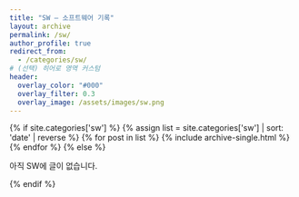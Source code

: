 ```yaml
---
title: "SW — 소프트웨어 기록"
layout: archive
permalink: /sw/
author_profile: true
redirect_from:
  - /categories/sw/
# (선택) 히어로 영역 커스텀
header:
  overlay_color: "#000"
  overlay_filter: 0.3
  overlay_image: /assets/images/sw.png
---
```


{% if site.categories['sw'] %}
  {% assign list = site.categories['sw'] | sort: 'date' | reverse %}
  {% for post in list %}
    {% include archive-single.html %}
  {% endfor %}
{% else %}
  <p>아직 SW에 글이 없습니다.</p>
{% endif %}

